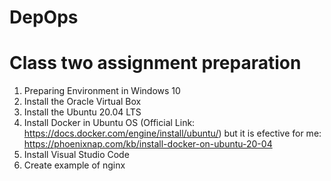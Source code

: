 # DepOps

# Class two assignment preparation 

1. Preparing Environment in Windows 10
2. Install the Oracle Virtual Box 
3. Install the Ubuntu 20.04 LTS
4. Install Docker in Ubuntu OS (Official Link: https://docs.docker.com/engine/install/ubuntu/) but it is efective for me: https://phoenixnap.com/kb/install-docker-on-ubuntu-20-04
5. Install Visual Studio Code
6. Create example of nginx  
